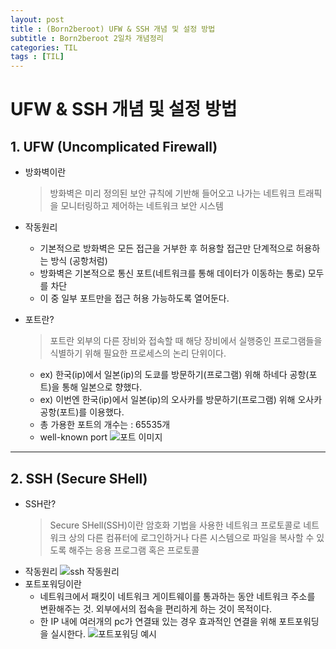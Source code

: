 ```yaml
---
layout: post
title : (Born2beroot) UFW & SSH 개념 및 설정 방법
subtitle : Born2beroot 2일차 개념정리
categories: TIL
tags : [TIL]
---
```


# UFW & SSH 개념 및 설정 방법

## 1. UFW (Uncomplicated Firewall)

- 방화벽이란
  > 방화벽은 미리 정의된 보안 규칙에 기반해 들어오고 나가는 네트워크 트래픽을 모니터링하고 제어하는 네트워크 보안 시스템
  
- 작동원리
  * 기본적으로 방화벽은 모든 접근을 거부한 후 허용할 접근만 단계적으로 허용하는 방식 (공항처럼)
  * 방화벽은 기본적으로 통신 포트(네트워크를 통해 데이터가 이동하는 통로) 모두를 차단
  * 이 중 일부 포트만을 접근 허용 가능하도록 열어둔다.
  
- 포트란?
  > 포트란 외부의 다른 장비와 접속할 때 해당 장비에서 실행중인 프로그램들을 식별하기 위해 필요한 프로세스의 논리 단위이다.

  * ex) 한국(ip)에서 일본(ip)의 도쿄를 방문하기(프로그램) 위해 하네다 공항(포트)을 통해 일본으로 향했다.
  * ex) 이번엔 한국(ip)에서 일본(ip)의 오사카를 방문하기(프로그램) 위해 오사카 공항(포트)를 이용했다.
  * 총 가용한 포트의 개수는 : 65535개
  * well-known port
  ![포트 이미지](https://img1.daumcdn.net/thumb/R1280x0/?scode=mtistory2&fname=https%3A%2F%2Ft1.daumcdn.net%2Fcfile%2Ftistory%2F991F92475B25CF7124)
  
* * *

## 2. SSH (Secure SHell)

- SSH란?
  > Secure SHell(SSH)이란 암호화 기법을 사용한 네트워크 프로토콜로 네트워크 상의 다른 컴퓨터에 로그인하거나 다른 시스템으로 파일을 복사할 수 있도록 해주는 응용 프로그램 혹은 프로토콜
- 작동원리
  ![ssh 작동원리](https://velog.velcdn.com/images/apolontes/post/05448688-6e1f-4ad4-be37-052f5c6ba2c6/image.png)
- 포트포워딩이란
  * 네트워크에서 패킷이 네트워크 게이트웨이를 통과하는 동안 네트워크 주소를 변환해주는 것. 외부에서의 접속을 편리하게 하는 것이 목적이다.
  * 한 IP 내에 여러개의 pc가 연결돼 있는 경우 효과적인 연결을 위해 포트포워딩을 실시한다.
  ![포트포워딩 예시](https://t1.daumcdn.net/cfile/tistory/2410253E53F01BE61F "출처 : https://storytown.tistory.com/14")
